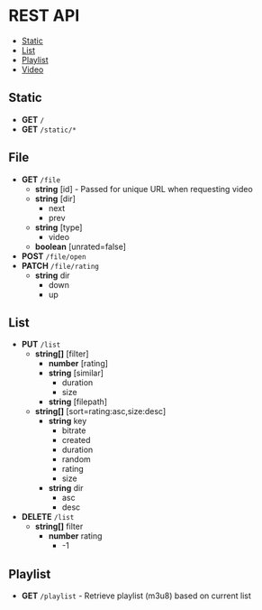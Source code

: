 # REST API

- [Static](#static)
- [List](#list)
- [Playlist](#playlist)
- [Video](#video)

## Static

- **GET** `/`
- **GET** `/static/*`

## File

- **GET** `/file`
  - **string** [id] - Passed for unique URL when requesting video
  - **string** [dir]
    - next
    - prev
  - **string** [type]
    - video
  - **boolean** [unrated=false]
- **POST** `/file/open`
- **PATCH** `/file/rating`
  - **string** dir
    - down
    - up

## List

- **PUT** `/list`
  - **string[]** [filter]
    - **number** [rating]
    - **string** [similar]
      - duration
      - size
    - **string** [filepath]
  - **string[]** [sort=rating:asc,size:desc]
    - **string** key
      - bitrate
      - created
      - duration
      - random
      - rating
      - size
    - **string** dir
      - asc
      - desc
- **DELETE** `/list`
  - **string[]** filter
    - **number** rating
      - -1

## Playlist

- **GET** `/playlist` - Retrieve playlist (m3u8) based on current list
